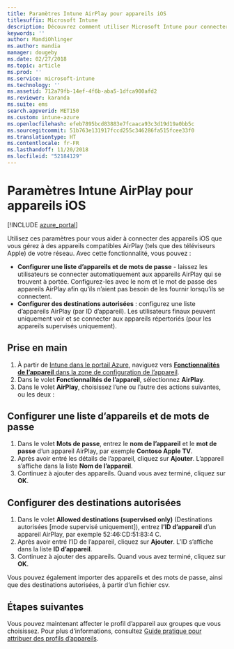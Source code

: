 ```yaml
---
title: Paramètres Intune AirPlay pour appareils iOS
titlesuffix: Microsoft Intune
description: Découvrez comment utiliser Microsoft Intune pour connecter automatiquement des appareils iOS à des appareils compatibles AirPlay.
keywords: ''
author: MandiOhlinger
ms.author: mandia
manager: dougeby
ms.date: 02/27/2018
ms.topic: article
ms.prod: ''
ms.service: microsoft-intune
ms.technology: ''
ms.assetid: 712a79fb-14ef-4f6b-aba5-1dfca900afd2
ms.reviewer: karanda
ms.suite: ems
search.appverid: MET150
ms.custom: intune-azure
ms.openlocfilehash: efeb7895bcd83883e7fcaaca93c3d19d19a0bb5c
ms.sourcegitcommit: 51b763e131917fccd255c346286fa515fcee33f0
ms.translationtype: HT
ms.contentlocale: fr-FR
ms.lasthandoff: 11/20/2018
ms.locfileid: "52184129"
---
```

# <a name="intune-airplay-settings-for-ios-devices"></a>Paramètres Intune AirPlay pour appareils iOS

[!INCLUDE [azure_portal](./includes/azure_portal.md)]

Utilisez ces paramètres pour vous aider à connecter des appareils iOS que vous gérez à des appareils compatibles AirPlay (tels que des téléviseurs Apple) de votre réseau.
Avec cette fonctionnalité, vous pouvez :

- **Configurer une liste d’appareils et de mots de passe** - laissez les utilisateurs se connecter automatiquement aux appareils AirPlay qui se trouvent à portée. Configurez-les avec le nom et le mot de passe des appareils AirPlay afin qu’ils n’aient pas besoin de les fournir lorsqu’ils se connectent.
- **Configurer des destinations autorisées** : configurez une liste d’appareils AirPlay (par ID d’appareil). Les utilisateurs finaux peuvent uniquement voir et se connecter aux appareils répertoriés (pour les appareils supervisés uniquement).

## <a name="get-started"></a>Prise en main

1. À partir de [Intune dans le portail Azure](https://portal.azure.com), naviguez vers [**Fonctionnalités de l’appareil** dans la zone de configuration de l’appareil](device-features-configure.md). 
1. Dans le volet **Fonctionnalités de l’appareil**, sélectionnez **AirPlay**.
2. Dans le volet **AirPlay**, choisissez l’une ou l’autre des actions suivantes, ou les deux :

## <a name="configure-a-device-and-password-list"></a>Configurer une liste d’appareils et de mots de passe

1. Dans le volet **Mots de passe**, entrez le **nom de l’appareil** et le **mot de passe** d’un appareil AirPlay, par exemple **Contoso Apple TV**.
2. Après avoir entré les détails de l’appareil, cliquez sur **Ajouter**. L’appareil s’affiche dans la liste **Nom de l’appareil**.
3. Continuez à ajouter des appareils. Quand vous avez terminé, cliquez sur **OK**.


## <a name="configure-allowed-destinations"></a>Configurer des destinations autorisées

1. Dans le volet **Allowed destinations (supervised only)** (Destinations autorisées [mode supervisé uniquement]), entrez **l’ID d’appareil** d’un appareil AirPlay, par exemple 52:46:CD:51:83:4 C.
2. Après avoir entré l’ID de l’appareil, cliquez sur **Ajouter**. L’ID s’affiche dans la liste **ID d’appareil**.
3. Continuez à ajouter des appareils. Quand vous avez terminé, cliquez sur **OK**.

Vous pouvez également importer des appareils et des mots de passe, ainsi que des destinations autorisées, à partir d’un fichier csv.


## <a name="next-steps"></a>Étapes suivantes

Vous pouvez maintenant affecter le profil d’appareil aux groupes que vous choisissez. Pour plus d’informations, consultez [Guide pratique pour attribuer des profils d’appareils](device-profile-assign.md).

